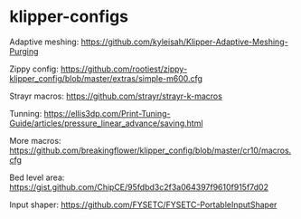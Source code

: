 # klipper-configs

Adaptive meshing: https://github.com/kyleisah/Klipper-Adaptive-Meshing-Purging

Zippy config: https://github.com/rootiest/zippy-klipper_config/blob/master/extras/simple-m600.cfg

Strayr macros: https://github.com/strayr/strayr-k-macros

Tunning: https://ellis3dp.com/Print-Tuning-Guide/articles/pressure_linear_advance/saving.html

More macros: https://github.com/breakingflower/klipper_config/blob/master/cr10/macros.cfg

Bed level area: https://gist.github.com/ChipCE/95fdbd3c2f3a064397f9610f915f7d02

Input shaper: https://github.com/FYSETC/FYSETC-PortableInputShaper
